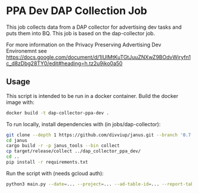 # PPA Dev DAP Collection Job

This job collects data from a DAP collector for advertising dev tasks and puts them into BQ. This job is based on the dap-collector job.

For more information on the Privacy Preserving Advertising Dev Environemnt see https://docs.google.com/document/d/1lUIMtKuTGtJuuZNXwZ9BOdvWjryfn1c_d8zDbg28TY0/edit#heading=h.tz2u9iko0a50

## Usage

This script is intended to be run in a docker container.
Build the docker image with:

```sh
docker build -t dap-collector-ppa-dev .
```

To run locally, install dependencies with (in jobs/dap-collector):

```sh
git clone --depth 1 https://github.com/divviup/janus.git --branch '0.7.20'
cd janus
cargo build -r -p janus_tools --bin collect
cp target/release/collect ../dap_collector_ppa_dev/
cd ..
pip install -r requirements.txt
```

Run the script with (needs gcloud auth):

```sh
python3 main.py --date=... --project=... --ad-table-id=... --report-table-id=... --auth-token=... --hpke-private-key=... --task-config-url=... --ad-config-url=...
```
